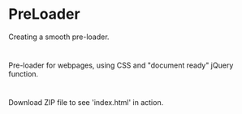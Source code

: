 # PreLoader
Creating a smooth pre-loader.
#
Pre-loader for webpages, using CSS and "document ready" jQuery function.
#
Download ZIP file to see 'index.html' in action.
